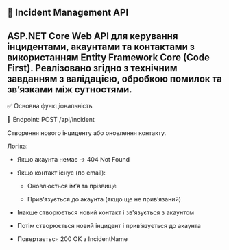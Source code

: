 🚨 Incident Management API
---
ASP.NET Core Web API для керування інцидентами, акаунтами та контактами з використанням Entity Framework Core (Code First).
Реалізовано згідно з технічним завданням з валідацією, обробкою помилок та зв’язками між сутностями.
---
✅ Основна функціональність

🔧 Endpoint: POST /api/incident

Створення нового інциденту або оновлення контакту.

Логіка:
- Якщо акаунта немає → 404 Not Found

- Якщо контакт існує (по email):

  - Оновлюється ім’я та прізвище

  - Прив’язується до акаунта (якщо ще не прив’язаний)

- Інакше створюється новий контакт і зв'язується з акаунтом

- Потім створюється новий інцидент і прив’язується до акаунта

- Повертається 200 OK з IncidentName

